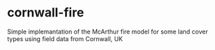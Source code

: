 # cornwall-fire
Simple implemantation of the McArthur fire model for some land cover types using field data from Cornwall, UK
